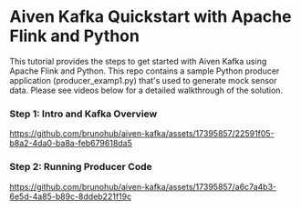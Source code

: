 # Aiven Kafka Quickstart with Apache Flink and Python

This tutorial provides the steps to get started with Aiven Kafka using Apache Flink and Python. This repo contains a sample Python producer application (producer_examp1.py) that's used to generate mock sensor data. Please see videos below for a detailed walkthrough of the solution.

### Step 1: Intro and Kafka Overview

https://github.com/brunohub/aiven-kafka/assets/17395857/22591f05-b8a2-4da0-ba8a-feb679618da5

### Step 2: Running Producer Code

https://github.com/brunohub/aiven-kafka/assets/17395857/a6c7a4b3-6e5d-4a85-b89c-8ddeb221f19c

